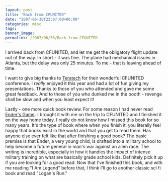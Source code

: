 ```yaml
---
layout: post
title: "Back from CFUNITED"
date: "2007-06-30T23:07:00+06:00"
categories: misc 
tags: 
banner_image: 
permalink: /2007/06/30/Back-from-CFUNITED
---
```


I arrived back from CFUNITED, and let me get the obligatory flight update out of the way. In short - it was fine. The plane had mechanical issues in Atlanta, but the delay was only 25 minutes. To me - that is leaving ahead of time.

I want to give big thanks to <a href="http://www.teratech.com">Teratech</a> for their wonderful CFUNITED conference. I <i>really</i> enjoyed it this year and had a lot of fun giving my presentations. Thanks to those of you who attended and gave me some great feedback. And to those of you who dunked me in the booth - revenge shall be slow and when you least expect it!

Lastly - one more quick book review. For some reason I had never read <a href="http://www.amazon.com/gp/product/0812550706?ie=UTF8&tag=raymondcamden-20&linkCode=as2&camp=1789&creative=9325&creativeASIN=0812550706">Ender's Game</a><img src="http://www.assoc-amazon.com/e/ir?t=raymondcamden-20&l=as2&o=1&a=0812550706" width="1" height="1" border="0" alt="" style="border:none !important; margin:0px !important;" />. I brought it with me on the trip to CFUNITED and I finished it on the way home today. I really do not know how I missed this book for so many years. It's the type of book where when you finish it, you literally feel happy that books exist in the world and that you get to read them. Has anyone else ever felt like that after finishing a good book? The basic premise is that Ender, a very young child, is drafted into a military school to help become a future general in man's war against an alien race. The writing is incredible, especially in how it handles the impact of intense military training on what are basically grade school kids. Definitely pick it up if you are looking for a good read. Now that I've finished this book, and with me reading "I Am Legend" before that, I think I'll go to another classic sci fi book and read "Logan's Run."